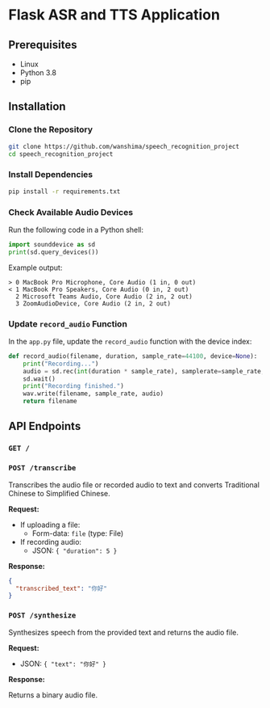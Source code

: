 # Flask ASR and TTS Application

## Prerequisites

- Linux
- Python 3.8
- pip 

## Installation

### Clone the Repository

```bash
git clone https://github.com/wanshima/speech_recognition_project
cd speech_recognition_project
```

### Install Dependencies

```bash
pip install -r requirements.txt
```

### Check Available Audio Devices

Run the following code in a Python shell:

```python
import sounddevice as sd
print(sd.query_devices())
```

Example output:

```
> 0 MacBook Pro Microphone, Core Audio (1 in, 0 out)
< 1 MacBook Pro Speakers, Core Audio (0 in, 2 out)
  2 Microsoft Teams Audio, Core Audio (2 in, 2 out)
  3 ZoomAudioDevice, Core Audio (2 in, 2 out)
```

### Update `record_audio` Function

In the `app.py` file, update the `record_audio` function with the device index:

```python
def record_audio(filename, duration, sample_rate=44100, device=None):
    print("Recording...")
    audio = sd.rec(int(duration * sample_rate), samplerate=sample_rate, channels=1, dtype='int16', device=device)
    sd.wait()
    print("Recording finished.")
    wav.write(filename, sample_rate, audio)
    return filename
```

## API Endpoints

### `GET /`

### `POST /transcribe`

Transcribes the audio file or recorded audio to text and converts Traditional Chinese to Simplified Chinese.

**Request:**

- If uploading a file:
  - Form-data: `file` (type: File)
- If recording audio:
  - JSON: `{ "duration": 5 }`

**Response:**

```json
{
  "transcribed_text": "你好"
}
```

### `POST /synthesize`

Synthesizes speech from the provided text and returns the audio file.

**Request:**

- JSON: `{ "text": "你好" }`

**Response:**

Returns a binary audio file.